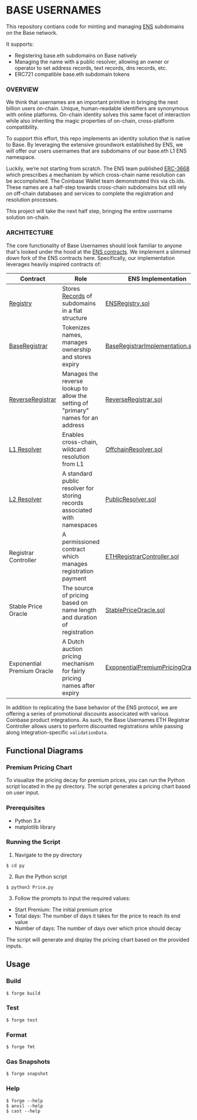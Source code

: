 # BASE USERNAMES

This repository contians code for minting and managing [ENS](https://docs.ens.domains/) subdomains on the Base network. 

It supports:
- Registering base.eth subdomains on Base natively
- Managing the name with a public resolver, allowing an owner or operator to set address records, text records, dns records, etc.
- ERC721 compatible base.eth subdomain tokens 

### OVERVIEW

We think that usernames are an important primitive in bringing the next billion users on-chain. Unique, human-readable identifiers are synonymous with online platforms. On-chain identity solves this same facet of interaction while also inheriting the magic properties of on-chain, cross-platform compatibility. 

To support this effort, this repo implements an identity solution that is native to Base. By leveraging the extensive groundwork established by ENS, we will offer our users usernames that are subdomains of our base.eth L1 ENS namespace.

Luckily, we’re not starting from scratch. The ENS team published [ERC-3668](https://eips.ethereum.org/EIPS/eip-3668) which prescribes a mechanism by which cross-chain name resolution can be accomplished. The Coinbase Wallet team demonstrated this via cb.ids. These names are a half-step towards cross-chain subdomains but still rely on off-chain databases and services to complete the registration and resolution processes. 

This project will take the next half step, bringing the entire username solution on-chain. 

### ARCHITECTURE

The core functionality of Base Usernames should look familiar to anyone that's looked under the hood  at the [ENS contracts](https://github.com/ensdomains/ens-contracts/tree/staging). We implement a slimmed down fork of the ENS contracts here. Specifically, our implementation leverages heavily inspired contracts of:

| Contract | Role | ENS Implementation | Base Usernames Implementation |
| -------- | ---- | ------------------ | ----------------------------- | 
|[Registry](https://docs.ens.domains/registry/ens)  | Stores [Records](https://github.com/base-org/usernames/blob/c29119fd327b61f896440c317f3dd898e9fa570b/contracts/src/L2/Registry.sol#L7-L11) of subdomains in a flat structure |  [ENSRegistry.sol](https://github.com/ensdomains/ens-contracts/blob/staging/contracts/registry/ENSRegistry.sol) | [Registry.sol](https://github.com/base-org/usernames/blob/master/contracts/src/L2/Registry.sol) |
| [BaseRegistrar](https://docs.ens.domains/registry/eth) | Tokenizes names,  manages ownership and stores expiry | [BaseRegistrarImplementation.sol](https://github.com/ensdomains/ens-contracts/blob/staging/contracts/ethregistrar/BaseRegistrarImplementation.sol) | [BaseRegistrar.sol](https://github.com/base-org/usernames/blob/master/contracts/src/L2/BaseRegistrar.sol) | 
| [ReverseRegistrar](https://docs.ens.domains/registry/reverse) | Manages the reverse lookup to allow the setting of "primary" names for an address | [ReverseRegistrar.sol](https://github.com/ensdomains/ens-contracts/blob/staging/contracts/reverseRegistrar/ReverseRegistrar.sol) | [ReverseRegistrar.sol](https://github.com/base-org/usernames/blob/master/contracts/src/L2/ReverseRegistrar.sol) |
| [L1 Resolver](https://docs.ens.domains/resolvers/ccip-read) | Enables cross-chain, wildcard resolution from L1 | [OffchainResolver.sol](https://github.com/ensdomains/offchain-resolver/blob/main/packages/contracts/contracts/OffchainResolver.sol) | [L1Resolver.sol](https://github.com/base-org/usernames/blob/master/contracts/src/L1/L1Resolver.sol) | 
| [L2 Resolver](https://docs.ens.domains/resolvers/public) | A standard public resolver for storing records associated with namespaces | [PublicResolver.sol](https://github.com/ensdomains/ens-contracts/blob/staging/contracts/resolvers/PublicResolver.sol) | [L2Resolver.sol](https://github.com/base-org/usernames/blob/master/contracts/src/L2/L2Resolver.sol) | 
| Registrar Controller | A permissioned contract which manages registration payment | [ETHRegistrarController.sol](https://github.com/ensdomains/ens-contracts/blob/staging/contracts/ethregistrar/ETHRegistrarController.sol) | [RegistrarController.sol](https://github.com/base-org/usernames/blob/master/contracts/src/L2/RegistrarController.sol) |
| Stable Price Oracle | The source of pricing based on name length and duration of registration | [StablePriceOracle.sol](https://github.com/ensdomains/ens-contracts/blob/staging/contracts/ethregistrar/StablePriceOracle.sol) | [StablePriceOracle.sol](https://github.com/base-org/usernames/blob/master/contracts/src/L2/StablePriceOracle.sol) |
| Exponential Premium Oracle | A Dutch auction pricing mechanism for fairly pricing names after expiry | [ExponentialPremiumPricingOracle.sol](https://github.com/ensdomains/ens-contracts/blob/staging/contracts/ethregistrar/ExponentialPremiumPriceOracle.sol) | [ExponentialPremiumPricingOracle.sol](https://github.com/base-org/usernames/blob/master/contracts/src/L2/ExponentialPremiumPriceOracle.sol) | 

In addition to replicating the base behavior of the ENS protocol, we are offering a series of promotional discounts associcated with various Coinbase product integrations. As such, the Base Usernames ETH Registrar Controller allows users to perform discounted registrations while passing along integration-specific `validationData`.

## Functional Diagrams

### Premium Pricing Chart

To visualize the pricing decay for premium prices, you can run the Python script located in the py directory. The script generates a pricing chart based on user input.

### Prerequisites 

* Python 3.x
* matplotlib library

### Running the Script

1. Navigate to the py directory

```shell
$ cd py
```

2. Run the Python script

```shell
$ python3 Price.py
```

3. Follow the prompts to input the required values:

* Start Premium: The initial premium price
* Total days: The number of days it takes for the price to reach its end value
* Number of days: The number of days over which price should decay

The script will generate and display the pricing chart based on the provided inputs.

## Usage

### Build

```shell
$ forge build
```

### Test

```shell
$ forge test
```

### Format

```shell
$ forge fmt
```

### Gas Snapshots

```shell
$ forge snapshot
```

### Help

```shell
$ forge --help
$ anvil --help
$ cast --help
```
